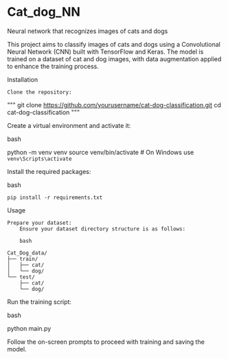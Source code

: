 # Cat_dog_NN
Neural network that recognizes images of cats and dogs

This project aims to classify images of cats and dogs using a Convolutional Neural Network (CNN) built with TensorFlow and Keras. The model is trained on a dataset of cat and dog images, with data augmentation applied to enhance the training process.

Installation

    Clone the repository:

"""
git clone https://github.com/yourusername/cat-dog-classification.git
cd cat-dog-classification
"""

Create a virtual environment and activate it:

bash

python -m venv venv
source venv/bin/activate  # On Windows use `venv\Scripts\activate`

Install the required packages:

bash

    pip install -r requirements.txt

Usage

    Prepare your dataset:
        Ensure your dataset directory structure is as follows:

        bash

    Cat_Dog_data/
    ├── train/
    │   ├── cat/
    │   └── dog/
    └── test/
        ├── cat/
        └── dog/

Run the training script:

bash

python main.py

Follow the on-screen prompts to proceed with training and saving the model.